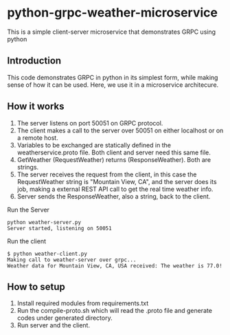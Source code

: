 # python-grpc-weather-microservice
This is a simple client-server microservice that demonstrates GRPC using python  
## Introduction
This code demonstrates GRPC in python in its simplest form, while making sense of how it can be used. Here, we use it in a microservice architecure. 

## How it works
1. The server listens on port 50051 on GRPC protocol.
2. The client makes a call to the server over 50051 on either localhost or on a remote host.
3. Variables to be exchanged are statically defined in the weatherservice.proto  file.  Both client and server need this same file.
4. GetWeather (RequestWeather) returns (ResponseWeather). Both are strings.
5. The server receives the request from the client, in this case the RequestWeather string is "Mountain View, CA", and the server does its job, making a external REST API call to get the real time weather info.
6. Server sends the ResponseWeather, also a string, back to the client.

Run the Server
```
python weather-server.py 
Server started, listening on 50051
```
Run the client
```
$ python weather-client.py 
Making call to weather-server over grpc...
Weather data for Mountain View, CA, USA received: The weather is 77.0!
```
   

## How to setup
1. Install required modules from requirements.txt
2. Run the compile-proto.sh which will read the .proto file and generate codes under generated directory.
3. Run server and the client. 
